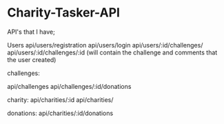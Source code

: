 # Charity-Tasker-API

API's that I have;

Users
api/users/registration
api/users/login
api/users/:id/challenges/
api/users/:id/challenges/:id (will contain the challenge and comments that the user created)
<!-- api/users/:id/challenges/:id/donations // how will this be distinguished between both users. -->

challenges:
<!-- api/challenges/:id /// shows the challenge -->
api/challenges
api/challenges/:id/donations

charity:
api/charities/:id
api/charities/
<!-- api/charities/:id/donations -->

donations:
api/charities/:id/donations
